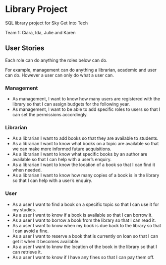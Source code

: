 # Library Project
SQL library project for Sky Get Into Tech

Team 1: Ciara, Ida, Julie and Karen


## User Stories
Each role can do anything the roles below can do. 

For example, management can do anything a librarian, academic and user can do. However a user can only do what a user can.
### Management 
* As management, I want to know how many users are registered with the library so that I can assign budgets for the following year.
* As management, I  want to be able to add specific roles to users so that I can set the permissions accordingly. 

### Librarian 
* As a librarian I want to add books so that they are available to students.
* As a librarian I want to know what books on a topic are available so that we can make more informed future acquisitions.
* As a librarian I want to know what specific books by an author are available so that I can help with a user’s enquiry.
* As a librarian I want to know the location of a book so that I can find it when needed.
* As a librarian I want to know how many copies of a book is in the library so that I can help with a user’s enquiry.


### User
* As a user I want to find a book on a specific topic so that I can use it for my studies.
* As a user  I want to know if a book is available so that I can borrow it.
* As a user I want to borrow a book from the library so that I can read it.
* As a user I want to know when my book is due back to the library so that I can avoid a fine.
* As a user I want to reserve a book that is currently on loan so that I can get it when it becomes available.
* As a user I want to know the location of the book in the library so that I can retrieve it.
* As a user I want to know if I have any fines so that I can pay them off.
